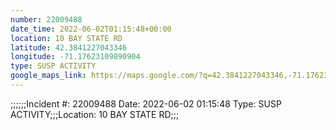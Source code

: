```yaml
---
number: 22009488
date_time: 2022-06-02T01:15:48+00:00
location: 10 BAY STATE RD
latitude: 42.3841227043346
longitude: -71.17623109890904
type: SUSP ACTIVITY
google_maps_link: https://maps.google.com/?q=42.3841227043346,-71.17623109890904
---
```


;;;;;;Incident #: 22009488   Date: 2022-06-02 01:15:48   Type: SUSP ACTIVITY;;;Location: 10 BAY STATE RD;;;
